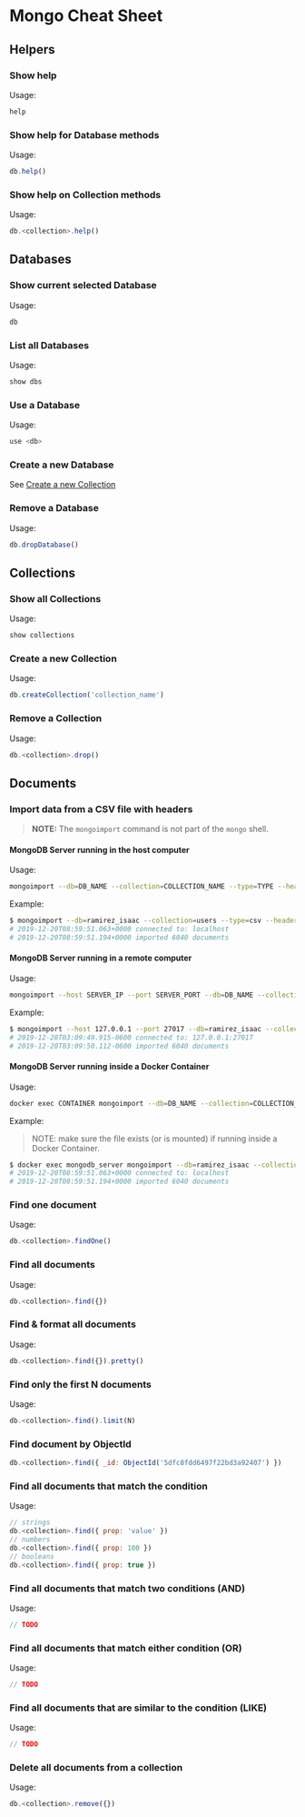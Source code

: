 # Mongo Cheat Sheet

## Helpers

### Show help

Usage:

```js
help
```

### Show help for Database methods

Usage:

```js
db.help()
```

### Show help on Collection methods

Usage:

```js
db.<collection>.help()
```

## Databases

### Show current selected Database

Usage:

```js
db
```

### List all Databases

Usage:

```js
show dbs
```

### Use a Database

Usage:

```js
use <db>
```

### Create a new Database

See [Create a new Collection](#Create-a-new-Collection)

### Remove a Database

Usage:

```js
db.dropDatabase()
```

## Collections

### Show all Collections

Usage:

```js
show collections
```

### Create a new Collection

Usage:

```js
db.createCollection('collection_name')
```

### Remove a Collection

Usage:

```js
db.<collection>.drop()
```

## Documents

### Import data from a CSV file with headers

> **NOTE:** The `mongoimport` command is not part of the `mongo` shell.

#### MongoDB Server running in the host computer

Usage:

```sh
mongoimport --db=DB_NAME --collection=COLLECTION_NAME --type=TYPE --headerline --file=PATH_TO_FILE
```

Example:

```sh
$ mongoimport --db=ramirez_isaac --collection=users --type=csv --headerline --file=/usr/src/data/users-h.csv
# 2019-12-20T08:59:51.063+0000 connected to: localhost
# 2019-12-20T08:59:51.194+0000 imported 6040 documents
```

#### MongoDB Server running in a remote computer

Usage:

```sh
mongoimport --host SERVER_IP --port SERVER_PORT --db=DB_NAME --collection=COLLECTION_NAME --type=TYPE --headerline --file=PATH_TO_FILE
```

Example:

```sh
$ mongoimport --host 127.0.0.1 --port 27017 --db=ramirez_isaac --collection=users --type=csv --headerline --file=users-h.csv
# 2019-12-20T03:09:49.915-0600 connected to: 127.0.0.1:27017
# 2019-12-20T03:09:50.112-0600 imported 6040 documents
```

#### MongoDB Server running inside a Docker Container

Usage:

```sh
docker exec CONTAINER mongoimport --db=DB_NAME --collection=COLLECTION_NAME --type=TYPE --headerline --file=PATH_TO_FILE
```

Example:

> NOTE: make sure the file exists (or is mounted) if running inside a Docker Container.

```sh
$ docker exec mongodb_server mongoimport --db=ramirez_isaac --collection=users --type=csv --headerline --file=/usr/src/data/users-h.csv
# 2019-12-20T08:59:51.063+0000 connected to: localhost
# 2019-12-20T08:59:51.194+0000 imported 6040 documents
```

### Find one document

Usage:

```js
db.<collection>.findOne()
```

### Find all documents

Usage:

```js
db.<collection>.find({})
```

### Find & format all documents

Usage:

```js
db.<collection>.find({}).pretty()
```

### Find only the first N documents

Usage:

```js
db.<collection>.find().limit(N)
```

### Find document by ObjectId

```js
db.<collection>.find({ _id: ObjectId('5dfc8fdd6497f22bd3a92407') })
```

### Find all documents that match the condition

Usage:

```js
// strings
db.<collection>.find({ prop: 'value' })
// numbers
db.<collection>.find({ prop: 100 })
// booleans
db.<collection>.find({ prop: true })
```

### Find all documents that match two conditions (AND)

Usage:

```js
// TODO
```

### Find all documents that match either condition (OR)

Usage:

```js
// TODO
```

### Find all documents that are similar to the condition (LIKE)

Usage:

```js
// TODO
```

### Delete all documents from a collection

Usage:

```js
db.<collection>.remove({})
```
